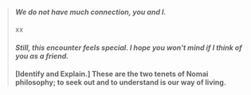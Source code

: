 > #### _We do not have much connection, you and I._ 
> xx
> #### _Still, this encounter feels special. I hope you won't mind if I think of you as a friend._
>
>	#### \[Identify and Explain.\] These are the two tenets of Nomai philosophy; to seek out and to understand is our way of living.
<!---
Ash-Twin/Ash-Twin is a ✨ special ✨ repository because its `README.md` (this file) appears on your GitHub profile.
You can click the Preview link to take a look at your changes.
--->

